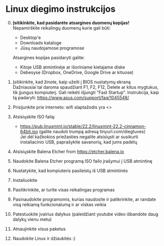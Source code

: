 # Linux diegimo instrukcijos
0. **Įsitikinkite, kad pasidarėte atsargines duomenų kopijas!**  
Nepamirškite reikalingų duomenų kurie gali būti:
   - Desktop'e
   - Downloads kataloge
   - Jūsų naudojamose programose

   Atsargines kopijas pasidaryti galite:
   - Kitoje USB atmintinėje ar išoriniame kietajame diske
   - Debesyse (Dropbox, OneDrive, Google Drive ar kituose)
1. Įsitikinkite, kad žinote, kaip užeiti į BIOS nustatymų ekraną  
Dažniausiai tai daroma spaudžiant F1, F2, F12, Delete ar kitus mygtukus, tik įjungus kompiuterį.
Gali reikėti išjungti "Fast Startup". Instrukcija, kaip tą padaryti: https://www.asus.com/support/faq/1045548/
1. Prisijunkite prie interneto: wifi slaptažodis yra <>
1. Atsisiųskite ISO failą:
    - https://pub.linuxmint.io/stable/22.2/linuxmint-22.2-cinnamon-64bit.iso (galite naudoti trumpą adresą tinyurl.com/diegtuves)  
Jei dėl kažkokios priežasties negalite atsisiųsti ar susikurti instaliacinio USB, paprašykite savanorių, kad jums padėtų
1. Atsisiųskite Balena Etcher from https://etcher.balena.io
1. Naudokite Balena Etcher programą ISO failo įrašymui į USB atmintinę
1. Nustatykite, kad kompiuteris pasileistų iš USB atmintinės
1. Instaliuokite
1. Pasitikrinkite, ar turite visas reikalingas programas
1. Pasinaudokite programomis, kurias naudosite ir patikrinkite, ar randate visą reikiamą funkcionalumą ir ar viskas veikia
1. Patestuokite įvairius dalykus (paleidžiant youtube video išbandote daug dalykų vienu metu)
1. Atnaujinkite visus paketus
1. Naudokite Linux ir džiaukitės :)
